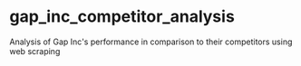 # gap_inc_competitor_analysis
Analysis of Gap Inc's performance in comparison to their competitors using web scraping

